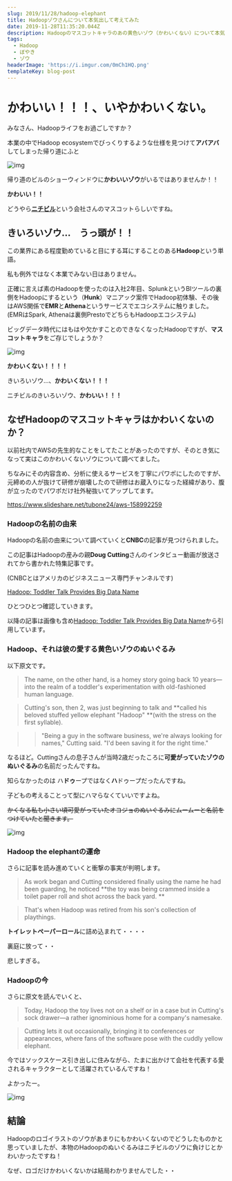 ```yaml
---
slug: 2019/11/28/hadoop-elephant
title: Hadoopゾウさんについて本気出して考えてみた
date: 2019-11-28T11:35:20.044Z
description: Hadoopのマスコットキャラのあの黄色いゾウ（かわいくない）について本気出して考えてみた記事です。
tags:
  - Hadoop
  - ぼやき
  - ゾウ
headerImage: 'https://i.imgur.com/0mCh1HQ.png'
templateKey: blog-post
---
```

# かわいい！！！、いやかわいくない。

みなさん、Hadoopライフをお過ごしですか？

本業の中でHadoop ecosystemでびっくりするような仕様を見つけて**アバアバ**してしまった帰り道にふと

![img](https://i.imgur.com/l7yJoBP.jpg)

帰り道のビルのショーウィンドウに**かわいいゾウ**がいるではありませんか！！

**かわいい！！**

どうやら[**ニチビル**](https://www.nichibil.com/)という会社さんのマスコットらしいですね。

## きいろいゾウ…　うっ頭が！！

この業界にある程度勤めていると目にする耳にすることのある**Hadoop**という単語。

私も例外ではなく本業でみない日はありません。

正確に言えば素のHadoopを使ったのは入社2年目、SplunkというBIツールの裏側をHadoopにするという（**Hunk**）マニアック案件でHadoop初体験、その後はAWS関係で**EMR**と**Athena**というサービスでエコシステムに触りました。(EMRはSpark, Athenaは裏側PrestoでどちらもHadoopエコシステム)

ビッグデータ時代にはもはや欠かすことのできなくなったHadoopですが、**マスコットキャラ**をご存じでしょうか？

![img](https://i.imgur.com/0mCh1HQ.png)

**かわいくない！！！！**

きいろいゾウ…、**かわいくない！！！**

ニチビルのきいろいゾウ、**かわいい！！！**

## なぜHadoopのマスコットキャラはかわいくないのか？

以前社内でAWSの先生的なことをしてたことがあったのですが、そのとき気になって実はこのかわいくないゾウについて調べてました。

ちなみにその内容含め、分析に使えるサービスを丁寧にパワポにしたのですが、元締めの人が抜けて研修が崩壊したので研修はお蔵入りになった経緯があり、腹が立ったのでパワポだけ社外秘抜いてアップしてます。

https://www.slideshare.net/tubone24/aws-158992259

### Hadoopの名前の由来

Hadoopの名前の由来について調べていくと**CNBC**の記事が見つけられました。

この記事はHadoopの産みの親**Doug Cutting**さんのインタビュー動画が放送されてから書かれた特集記事です。

(CNBCとはアメリカのビジネスニュース専門チャンネルです)

[Hadoop: Toddler Talk Provides Big Data Name](https://www.cnbc.com/id/100769719)

ひとつひとつ確認していきます。

以降の記事は画像も含め[Hadoop: Toddler Talk Provides Big Data Name](https://www.cnbc.com/id/100769719)から引用しています。


### Hadoop、それは彼の愛する黄色いゾウのぬいぐるみ

以下原文です。

> The name, on the other hand, is a homey story going back 10 years—into the realm of a toddler's experimentation with old-fashioned human language. 

> Cutting's son, then 2, was just beginning to talk and **called his beloved stuffed yellow elephant "Hadoop" **(with the stress on the first syllable).

>>  "Being a guy in the software business, we're always looking for names," Cutting said. "I'd been saving it for the right time."

なるほど。Cuttingさんの息子さんが当時2歳だったころに**可愛がっていたゾウのぬいぐるみ**の名前だったんですね。

知らなかったのは ハ**ドゥ**ープではなく**ハ**ドゥープだったんですね。

子どもの考えることって型にハマらなくていいですよね。

~~かくなる私も小さい頃可愛がっていたオコジョのぬいぐるみにムームーと名前をつけていたと聞きます。~~

![img](https://fm.cnbc.com/applications/cnbc.com/resources/img/editorial/2013/05/23/100762110-hadoop.1910x1000.jpg?v=1369757080)

### Hadoop the elephantの運命

さらに記事を読み進めていくと衝撃の事実が判明します。

> As work began and Cutting considered finally using the name he had been guarding, he noticed **the toy was being crammed inside a toilet paper roll and shot across the back yard.**

> That's when Hadoop was retired from his son's collection of playthings.

**トイレットペーパーロール**に詰め込まれて・・・・

裏庭に放って・・

悲しすぎる。

### Hadoopの今

さらに原文を読んでいくと、

> Today, Hadoop the toy lives not on a shelf or in a case but in Cutting's sock drawer—a rather ignominious home for a company's namesake. 

> Cutting lets it out occasionally, bringing it to conferences or appearances, where fans of the software pose with the cuddly yellow elephant.

今ではソックスケース引き出しに住みながら、たまに出かけて会社を代表する愛されるキャラクターとして活躍されているんですね！

よかったー。

![img](https://fm.cnbc.com/applications/cnbc.com/resources/img/editorial/2013/05/23/100762543-Hadoop-at-Cloudera-ITPT2-Dinner.1910x1000.jpg?v=1418397661)           

## 結論

Hadoopのロゴイラストのゾウがあまりにもかわいくないのでどうしたものかと思っていましたが、本物のHadoopのぬいぐるみはニチビルのゾウに負けじとかわいかったですね！

なぜ、ロゴだけかわいくないかは結局わかりませんでした・・
